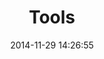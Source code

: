 ---
layout: post
title:  "Tools"
date:   2014-11-29 14:26:55
tags: [Tools]
full_name: adobe-marketing-cloud/tools
---